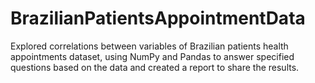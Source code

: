 # BrazilianPatientsAppointmentData
Explored correlations between variables of Brazilian patients health appointments dataset, using NumPy and Pandas to answer specified questions based on the data and created a report to share the results.
